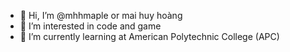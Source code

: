 - 👋 Hi, I’m @mhhmaple or mai huy hoàng
- 👀 I’m interested in code and game
- 🌱 I’m currently learning at American Polytechnic College (APC)

<!---
mhhmaple/mhhmaple is a ✨ special ✨ repository because its `README.md` (this file) appears on your GitHub profile.
You can click the Preview link to take a look at your changes.
--->
